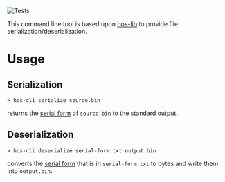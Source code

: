 
![Tests](https://github.com/nchavatte/hos-cli/actions/workflows/Tests.yml/badge.svg?branch=main)

This command line tool is based upon [hos-lib](https://github.com/nchavatte/hos-lib) to provide file serialization/deserialization.

# Usage

## Serialization

```shell
> hos-cli serialize source.bin
```
returns the [serial form](https://github.com/nchavatte/hos-lib/wiki/Serial-form) of `source.bin` to the standard output.

## Deserialization

```shell
> hos-cli deserialize serial-form.txt output.bin
```
converts the [serial form](https://github.com/nchavatte/hos-lib/wiki/Serial-form) that is in `serial-form.txt` to bytes and write them into `output.bin`.

